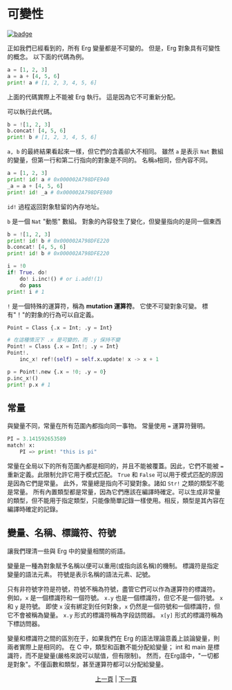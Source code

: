 # 可變性

[![badge](https://img.shields.io/endpoint.svg?url=https%3A%2F%2Fgezf7g7pd5.execute-api.ap-northeast-1.amazonaws.com%2Fdefault%2Fsource_up_to_date%3Fowner%3Derg-lang%26repos%3Derg%26ref%3Dmain%26path%3Ddoc/EN/syntax/17_mutability.md%26commit_hash%3D51de3c9d5a9074241f55c043b9951b384836b258)](https://gezf7g7pd5.execute-api.ap-northeast-1.amazonaws.com/default/source_up_to_date?owner=erg-lang&repos=erg&ref=main&path=doc/EN/syntax/17_mutability.md&commit_hash=51de3c9d5a9074241f55c043b9951b384836b258)

正如我們已經看到的，所有 Erg 變量都是不可變的。 但是，Erg 對象具有可變性的概念。
以下面的代碼為例。

```python
a = [1, 2, 3]
a = a + [4, 5, 6]
print! a # [1, 2, 3, 4, 5, 6]
```

上面的代碼實際上不能被 Erg 執行。 這是因為它不可重新分配。

可以執行此代碼。

```python
b = ![1, 2, 3]
b.concat! [4, 5, 6]
print! b # [1, 2, 3, 4, 5, 6]
```

`a, b` 的最終結果看起來一樣，但它們的含義卻大不相同。
雖然 `a` 是表示 `Nat` 數組的變量，但第一行和第二行指向的對象是不同的。 名稱`a`相同，但內容不同。

```python
a = [1, 2, 3]
print! id! a # 0x000002A798DFE940
_a = a + [4, 5, 6]
print! id! _a # 0x000002A798DFE980
```

`id!` 過程返回對象駐留的內存地址。

`b` 是一個 `Nat` "動態" 數組。 對象的內容發生了變化，但變量指向的是同一個東西

```python
b = ![1, 2, 3]
print! id! b # 0x000002A798DFE220
b.concat! [4, 5, 6]
print! id! b # 0x000002A798DFE220
```

```python
i = !0
if! True. do!
    do! i.inc!() # or i.add!(1)
    do pass
print! i # 1
```

`!` 是一個特殊的運算符，稱為 __mutation 運算符__。 它使不可變對象可變。
標有"！"的對象的行為可以自定義。

```python
Point = Class {.x = Int; .y = Int}

# 在這種情況下 .x 是可變的，而 .y 保持不變
Point! = Class {.x = Int!; .y = Int}
Point!.
    inc_x! ref!(self) = self.x.update! x -> x + 1

p = Point!.new {.x = !0; .y = 0}
p.inc_x!()
print! p.x # 1
```

## 常量

與變量不同，常量在所有范圍內都指向同一事物。
常量使用 `=` 運算符聲明。

```python
PI = 3.141592653589
match! x:
    PI => print! "this is pi"
```

常量在全局以下的所有范圍內都是相同的，并且不能被覆蓋。因此，它們不能被 ``=`` 重新定義。此限制允許它用于模式匹配。
`True` 和 `False` 可以用于模式匹配的原因是因為它們是常量。
此外，常量總是指向不可變對象。諸如 `Str!` 之類的類型不能是常量。
所有內置類型都是常量，因為它們應該在編譯時確定。可以生成非常量的類型，但不能用于指定類型，只能像簡單記錄一樣使用。相反，類型是其內容在編譯時確定的記錄。

## 變量、名稱、標識符、符號

讓我們理清一些與 Erg 中的變量相關的術語。

變量是一種為對象賦予名稱以便可以重用(或指向該名稱)的機制。
標識符是指定變量的語法元素。
符號是表示名稱的語法元素、記號。

只有非符號字符是符號，符號不稱為符號，盡管它們可以作為運算符的標識符。
例如，`x` 是一個標識符和一個符號。 `x.y` 也是一個標識符，但它不是一個符號。 `x` 和 `y` 是符號。
即使 `x` 沒有綁定到任何對象，`x` 仍然是一個符號和一個標識符，但它不會被稱為變量。
`x.y` 形式的標識符稱為字段訪問器。
`x[y]` 形式的標識符稱為下標訪問器。

變量和標識符之間的區別在于，如果我們在 Erg 的語法理論意義上談論變量，則兩者實際上是相同的。
在 C 中，類型和函數不能分配給變量； int 和 main 是標識符，而不是變量(嚴格來說可以賦值，但有限制)。
然而，在Erg語中，"一切都是對象"。不僅函數和類型，甚至運算符都可以分配給變量。

<p align='center'>
    <a href='./16_iterator.md'>上一頁</a> | <a href='./18_ownership.md'>下一頁</a>
</p>
